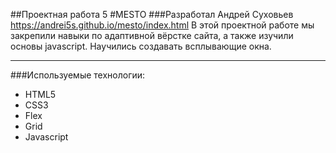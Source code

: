 ##Проектная работа 5
#MESTO
###Разработал Андрей Суховьев
https://andrei5s.github.io/mesto/index.html
В этой проектной работе мы закрепили навыки по адаптивной вёрстке сайта, а также изучили основы javascript. Научились создавать всплывающие окна.

___
###Используемые технологии:
* HTML5
* CSS3
* Flex
* Grid
* Javascript